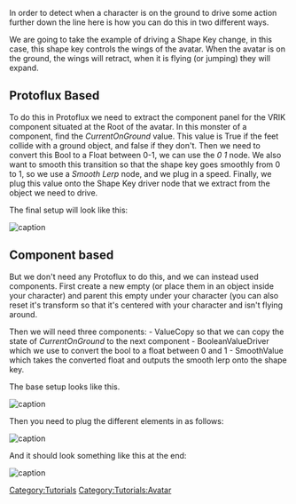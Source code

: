 In order to detect when a character is on the ground to drive some
action further down the line here is how you can do this in two
different ways.

We are going to take the example of driving a Shape Key change, in this
case, this shape key controls the wings of the avatar. When the avatar
is on the ground, the wings will retract, when it is flying (or jumping)
they will expand.

## Protoflux Based

To do this in Protoflux we need to extract the component panel for the
VRIK component situated at the Root of the avatar. In this monster of a
component, find the *CurrentOnGround* value. This value is True if the
feet collide with a ground object, and false if they don't. Then we need
to convert this Bool to a Float between 0-1, we can use the *0 1* node.
We also want to smooth this transition so that the shape key goes
smoothly from 0 to 1, so we use a *Smooth Lerp* node, and we plug in a
speed. Finally, we plug this value onto the Shape Key driver node that
we extract from the object we need to drive.

The final setup will look like this:

![caption](_GroundCollisionDetectionProtoflux.png "caption")

## Component based

But we don't need any Protoflux to do this, and we can instead used
components. First create a new empty (or place them in an object inside
your character) and parent this empty under your character (you can also
reset it's transform so that it's centered with your character and isn't
flying around.

Then we will need three components: - ValueCopy<bool> so that we can
copy the state of *CurrentOnGround* to the next component -
BooleanValueDriver<float> which we use to convert the bool to a float
between 0 and 1 - SmoothValue<float> which takes the converted float and
outputs the smooth lerp onto the shape key.

The base setup looks like this.

![caption](_GroundCollisionDetectionComponentBaseState.png "caption")

Then you need to plug the different elements in as follows:

![caption](_GroundCollisionDetectionComponentExplainer.png "caption")

And it should look something like this at the end:

![caption](_GroundCollisionDetectionComponentFinal.png "caption")

[Category:Tutorials](Category:Tutorials "wikilink")
[Category:Tutorials:Avatar](Category:Tutorials:Avatar "wikilink")